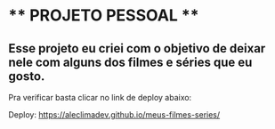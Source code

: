 # ** PROJETO PESSOAL **

## Esse projeto eu criei com o objetivo de deixar nele com alguns dos filmes e séries que eu gosto.

Pra verificar basta clicar no link de deploy abaixo:

Deploy: https://aleclimadev.github.io/meus-filmes-series/
